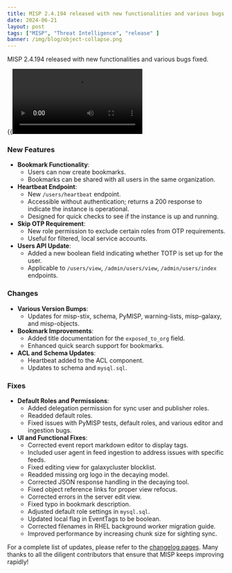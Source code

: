 ```yaml
---
title: MISP 2.4.194 released with new functionalities and various bugs fixed 
date: 2024-06-21
layout: post
tags: ["MISP", "Threat Intelligence", "release" ]
banner: /img/blog/object-collapse.png
---
```


MISP 2.4.194 released with new functionalities and various bugs fixed.

{{<video src="/img/blog/bookmark.webm)"  >}}

### New Features
- **Bookmark Functionality**:
  - Users can now create bookmarks.
  - Bookmarks can be shared with all users in the same organization.
- **Heartbeat Endpoint**:
  - New `/users/heartbeat` endpoint.
  - Accessible without authentication; returns a 200 response to indicate the instance is operational.
  - Designed for quick checks to see if the instance is up and running.
- **Skip OTP Requirement**:
  - New role permission to exclude certain roles from OTP requirements.
  - Useful for filtered, local service accounts.
- **Users API Update**:
  - Added a new boolean field indicating whether TOTP is set up for the user.
  - Applicable to `/users/view`, `/admin/users/view`, `/admin/users/index` endpoints.

### Changes
- **Various Version Bumps**:
  - Updates for misp-stix, schema, PyMISP, warning-lists, misp-galaxy, and misp-objects.
- **Bookmark Improvements**:
  - Added title documentation for the `exposed_to_org` field.
  - Enhanced quick search support for bookmarks.
- **ACL and Schema Updates**:
  - Heartbeat added to the ACL component.
  - Updates to schema and `mysql.sql`.

### Fixes
- **Default Roles and Permissions**:
  - Added delegation permission for sync user and publisher roles.
  - Readded default roles.
  - Fixed issues with PyMISP tests, default roles, and various editor and ingestion bugs.
- **UI and Functional Fixes**:
  - Corrected event report markdown editor to display tags.
  - Included user agent in feed ingestion to address issues with specific feeds.
  - Fixed editing view for galaxycluster blocklist.
  - Readded missing org logo in the decaying model.
  - Corrected JSON response handling in the decaying tool.
  - Fixed object reference links for proper view refocus.
  - Corrected errors in the server edit view.
  - Fixed typo in bookmark description.
  - Adjusted default role settings in `mysql.sql`.
  - Updated local flag in EventTags to be boolean.
  - Corrected filenames in RHEL background worker migration guide.
  - Improved performance by increasing chunk size for sighting sync.

For a complete list of updates, please refer to the [changelog pages](https://www.misp-project.org/Changelog.txt). Many thanks to all the diligent contributors that ensure that MISP keeps improving rapidly!

